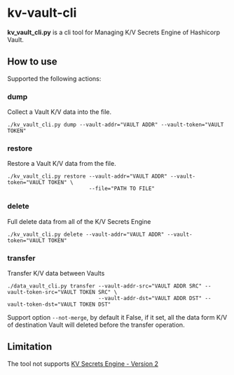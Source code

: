 # kv-vault-cli
**kv_vault_cli.py** is a cli tool for Managing K/V Secrets Engine of Hashicorp Vault.

## How to use

Supported the following actions:
### dump

Collect a Vault K/V data into the file.

```
./kv_vault_cli.py dump --vault-addr="VAULT ADDR" --vault-token="VAULT TOKEN"
```
### restore

Restore a Vault K/V data from the file.

```
./kv_vault_cli.py restore --vault-addr="VAULT ADDR" --vault-token="VAULT TOKEN" \
                          --file="PATH TO FILE"
```

### delete

Full delete data from all of the K/V Secrets Engine

```
./kv_vault_cli.py delete --vault-addr="VAULT ADDR" --vault-token="VAULT TOKEN"
```

### transfer

Transfer K/V data between Vaults

```
./data_vault_cli.py transfer --vault-addr-src="VAULT ADDR SRC" --vault-token-src="VAULT TOKEN SRC" \
                             --vault-addr-dst="VAULT ADDR DST" --vault-token-dst="VAULT TOKEN DST"
```

Support option ```--not-merge```, by default it False, if it set, all the data form K/V of destination 
Vault will deleted before the transfer operation.

## Limitation

The tool not supports [KV Secrets Engine - Version 2](https://www.vaultproject.io/api/secret/kv/kv-v2.html)
